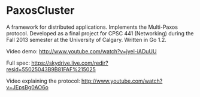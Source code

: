 PaxosCluster
============

A framework for distributed applications. Implements the Multi-Paxos protocol. Developed as a final project for CPSC 441 (Networking) during the Fall 2013 semester at the University of Calgary. Written in Go 1.2.

Video demo: http://www.youtube.com/watch?v=jyel-iADuUU

Full spec: https://skydrive.live.com/redir?resid=55025043B9B81FAF%215025

Video explaining the protocol: http://www.youtube.com/watch?v=JEpsBg0AO6o
